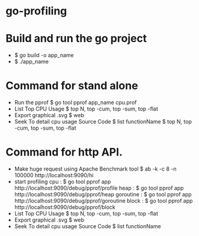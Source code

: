 # go-profiling

# Build and run the go project 
- $ go build -o app_name
- $ ./app_name

# Command for stand alone
- Run the pprof 
  $ go tool pprof app_name cpu.prof
- List Top CPU Usage
  $ top N, top -cum, top -sum, top -flat
- Export graphical .svg
  $ web
- Seek To detail cpu usage Source Code
  $ list functionName
  $ top N, top -cum, top -sum, top -flat

# Command for http API. 
- Make huge request using Apache Benchmark tool
  $ ab -k -c 8 -n 100000 http://localhost:9090/hi
- start profiling 
  cpu             : $ go tool pprof app http://localhost:9090/debug/pprof/profile
  heap            : $ go tool pprof app http://localhost:9090/debug/pprof/heap
  goroutine       : $ go tool pprof app http://localhost:9090/debug/pprof/goroutine
  block           : $ go tool pprof app http://localhost:9090/debug/pprof/block
- List Top CPU Usage
  $ top N, top -cum, top -sum, top -flat
- Export graphical .svg
  $ web
- Seek To detail cpu usage Source Code
  $ list functionName
